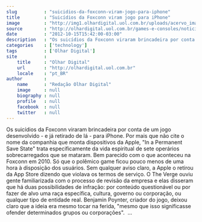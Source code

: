 ```yaml
---
slug          : "suicidios-da-foxconn-viram-jogo-para-iphone"
title         : "Suicídios da Foxconn viram jogo para iPhone"
image         : "http://img1.olhardigital.uol.com.br/uploads/acervo_imagens/2012/10/20121015153752_660_420.jpg"
source        : "http://olhardigital.uol.com.br/games-e-consoles/noticia/suicidios-da-foxconn-viram-jogo-para-iphone/29774"
date          : "2012-10-15T15:42:00-03:00"
description   : "Os suicídios da Foxconn viraram brincadeira por conta de um jogo desenvolvido - e já retirado de lá - para iPhone. Por mais que não cite o nome da companhia que monta dispositivos da Apple, 'In a Permanent Save State' trata especificamente da vida espiritual de sete operários sobrecarregados que se mataram. Bem parecido com o que aconteceu na Foxconn em 2010. Só que o polêmico game ficou pouco menos de uma hora à disposição dos usuários. Sem qualquer aviso claro, a Apple o retirou da App Store dizendo que violava os termos de serviço. O The Verge ouviu gente familiarizada com o processo de revisão da empresa e elas disseram que há duas possibilidades de infração: por conteúdo questionável ou por fazer de alvo uma raça específica, cultura, governo ou corporação, ou qualquer tipo de entidade real. Benjamin Poynter, criador do jogo, deixou claro que a ideia era mesmo tocar na ferida, 'mesmo que isso significasse ofender determinados grupos ou corporações'.  ..."
categories    : ['technology']
tags          : ['Olhar Digital']
site          :
    title     : "Olhar Digital"
    url       : "http://olhardigital.uol.com.br"
    locale    : "pt_BR"
author        :
    name      : "Redação Olhar Digital"
    image     : null
    biography : null
    profile   : null
    facebook  : null
    twitter   : null
---
```


Os suicídios da Foxconn viraram brincadeira por conta de um jogo desenvolvido - e já retirado de lá - para iPhone. Por mais que não cite o nome da companhia que monta dispositivos da Apple, "In a Permanent Save State" trata especificamente da vida espiritual de sete operários sobrecarregados que se mataram. Bem parecido com o que aconteceu na Foxconn em 2010. Só que o polêmico game ficou pouco menos de uma hora à disposição dos usuários. Sem qualquer aviso claro, a Apple o retirou da App Store dizendo que violava os termos de serviço. O The Verge ouviu gente familiarizada com o processo de revisão da empresa e elas disseram que há duas possibilidades de infração: por conteúdo questionável ou por fazer de alvo uma raça específica, cultura, governo ou corporação, ou qualquer tipo de entidade real. Benjamin Poynter, criador do jogo, deixou claro que a ideia era mesmo tocar na ferida, "mesmo que isso significasse ofender determinados grupos ou corporações".  ...
